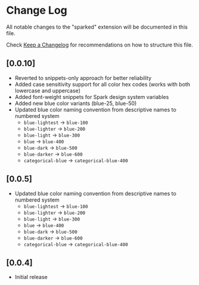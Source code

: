 # Change Log

All notable changes to the "sparked" extension will be documented in this file.

Check [Keep a Changelog](http://keepachangelog.com/) for recommendations on how to structure this file.

## [0.0.10]

- Reverted to snippets-only approach for better reliability
- Added case sensitivity support for all color hex codes (works with both lowercase and uppercase)
- Added font-weight snippets for Spark design system variables
- Added new blue color variants (blue-25, blue-50)
- Updated blue color naming convention from descriptive names to numbered system
  - `blue-lightest` → `blue-100`
  - `blue-lighter` → `blue-200`
  - `blue-light` → `blue-300`
  - `blue` → `blue-400`
  - `blue-dark` → `blue-500`
  - `blue-darker` → `blue-600`
  - `categorical-blue` → `categorical-blue-400`

## [0.0.5]

- Updated blue color naming convention from descriptive names to numbered system
  - `blue-lightest` → `blue-100`
  - `blue-lighter` → `blue-200`
  - `blue-light` → `blue-300`
  - `blue` → `blue-400`
  - `blue-dark` → `blue-500`
  - `blue-darker` → `blue-600`
  - `categorical-blue` → `categorical-blue-400`

## [0.0.4]

- Initial release